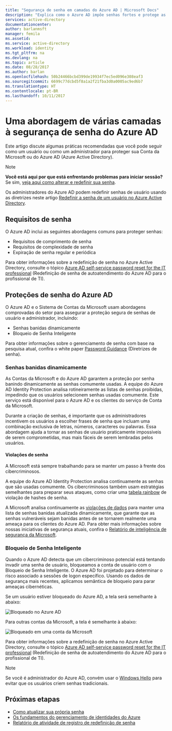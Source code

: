 ```yaml
---
title: "Segurança de senha em camadas do Azure AD | Microsoft Docs"
description: "Explica como o Azure AD impõe senhas fortes e protege as senhas dos usuários contra os cibercriminosos."
services: active-directory
documentationcenter: 
author: barlanmsft
manager: femila
ms.assetid: 
ms.service: active-directory
ms.workload: identity
ms.tgt_pltfrm: na
ms.devlang: na
ms.topic: article
ms.date: 08/28/2017
ms.author: barlan
ms.openlocfilehash: 50b24466bcbd399de19934f7ec5ed096e308eaf3
ms.sourcegitcommit: 6699c77dcbd5f8a1a2f21fba3d0a0005ac9ed6b7
ms.translationtype: HT
ms.contentlocale: pt-BR
ms.lasthandoff: 10/11/2017
---
```

# <a name="a-multi-tiered-approach-to-azure-ad-password-security"></a>Uma abordagem de várias camadas à segurança de senha do Azure AD

Este artigo discute algumas práticas recomendadas que você pode seguir como um usuário ou como um administrador para proteger sua Conta da Microsoft ou do Azure AD (Azure Active Directory).

 > [!NOTE]
 > **Você está aqui por que está enfrentando problemas para iniciar sessão?** Se sim, [veja aqui como alterar e redefinir sua senha](active-directory-passwords-update-your-own-password.md).
 >
 > Os administradores do Azure AD podem redefinir senhas de usuário usando as diretrizes neste artigo [Redefinir a senha de um usuário no Azure Active Directory](active-directory-users-reset-password-azure-portal.md).
 >

## <a name="password-requirements"></a>Requisitos de senha

O Azure AD inclui as seguintes abordagens comuns para proteger senhas:

* Requisitos de comprimento de senha
* Requisitos de complexidade de senha
* Expiração de senha regular e periódica

Para obter informações sobre a redefinição de senha no Azure Active Directory, consulte o tópico [Azure AD self-service password reset for the IT professional](active-directory-passwords.md) (Redefinição de senha de autoatendimento do Azure AD para o profissional de TI).

## <a name="azure-ad-password-protections"></a>Proteções de senha do Azure AD

O Azure AD e o Sistema de Contas da Microsoft usam abordagens comprovadas do setor para assegurar a proteção segura de senhas de usuário e administrador, incluindo:

* Senhas banidas dinamicamente
* Bloqueio de Senha Inteligente

Para obter informações sobre o gerenciamento de senha com base na pesquisa atual, confira o white paper [Password Guidance](http://aka.ms/passwordguidance) (Diretrizes de senha).

### <a name="dynamically-banned-passwords"></a>Senhas banidas dinamicamente

As Contas da Microsoft e do Azure AD garantem a proteção por senha banindo dinamicamente as senhas comumente usadas. A equipe do Azure AD Identity Protection analisa rotineiramente as listas de senhas proibidas, impedindo que os usuários selecionem senhas usadas comumente. Este serviço está disponível para o Azure AD e os clientes do serviço de Conta da Microsoft.

Durante a criação de senhas, é importante que os administradores incentivem os usuários a escolher frases de senha que incluam uma combinação exclusiva de letras, números, caracteres ou palavras. Essa abordagem ajuda a tornar as senhas de usuário praticamente impossíveis de serem comprometidas, mas mais fáceis de serem lembradas pelos usuários.

#### <a name="password-breaches"></a>Violações de senha

A Microsoft está sempre trabalhando para se manter um passo à frente dos cibercriminosos.

A equipe do Azure AD Identity Protection analisa continuamente as senhas que são usadas comumente. Os cibercriminosos também usam estratégias semelhantes para preparar seus ataques, como criar uma [tabela rainbow](https://en.wikipedia.org/wiki/Rainbow_table) de violação de hashes de senha.

A Microsoft analisa continuamente as [violações de dados](https://www.privacyrights.org/data-breaches) para manter uma lista de senhas banidas atualizada dinamicamente, que garante que as senhas vulneráveis sejam banidas antes de se tornarem realmente uma ameaça para os clientes do Azure AD. Para obter mais informações sobre nossas iniciativas de segurança atuais, confira o [Relatório de inteligência de segurança da Microsoft](https://www.microsoft.com/security/sir/default.aspx).

### <a name="smart-password-lockout"></a>Bloqueio de Senha Inteligente

Quando o Azure AD detecta que um cibercriminoso potencial está tentando invadir uma senha de usuário, bloqueamos a conta de usuário com o Bloqueio de Senha Inteligente. O Azure AD foi projetado para determinar o risco associado a sessões de logon específico. Usando os dados de segurança mais recentes, aplicamos semântica de bloqueio para parar ameaças cibernéticas.

Se um usuário estiver bloqueado do Azure AD, a tela será semelhante à abaixo:

  ![Bloqueado no Azure AD](./media/active-directory-secure-passwords/locked-out-azuread.png)

Para outras contas da Microsoft, a tela é semelhante à abaixo:

  ![Bloqueado em uma conta da Microsoft](./media/active-directory-secure-passwords/locked-out-ms-accounts.png)

Para obter informações sobre a redefinição de senha no Azure Active Directory, consulte o tópico [Azure AD self-service password reset for the IT professional](active-directory-passwords.md) (Redefinição de senha de autoatendimento do Azure AD para o profissional de TI).

  >[!NOTE]
  >Se você é administrador do Azure AD, convém usar o [Windows Hello](https://www.microsoft.com/windows/windows-hello) para evitar que os usuários criem senhas tradicionais.
  >

## <a name="next-steps"></a>Próximas etapas

* [Como atualizar sua própria senha](active-directory-passwords-update-your-own-password.md)
* [Os fundamentos do gerenciamento de identidades do Azure](fundamentals-identity.md)
* [Relatório de atividade de registro de redefinição de senha](active-directory-passwords-reporting.md)
